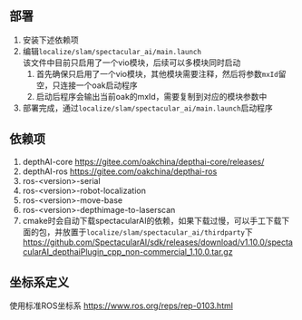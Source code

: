 ## 部署
1. 安装下述依赖项
2. 编辑`localize/slam/spectacular_ai/main.launch`  
   该文件中目前只启用了一个vio模块，后续可以多模块同时启动  
   1. 首先确保只启用了一个vio模块，其他模块需要注释，然后将参数`mxId`留空，只连接一个oak启动程序
   2. 启动后程序会输出当前oak的mxId，需要复制到对应的模块参数中
3. 部署完成，通过`localize/slam/spectacular_ai/main.launch`启动程序

## 依赖项
1. depthAI-core https://gitee.com/oakchina/depthai-core/releases/
2. depthAI-ros https://gitee.com/oakchina/depthai-ros
3. ros-\<version\>-serial
4. ros-\<version\>-robot-localization
5. ros-\<version\>-move-base
6. ros-\<version\>-depthimage-to-laserscan
7. cmake时会自动下载spectacularAI的依赖，如果下载过慢，可以手工下载下面的包，并放置于`localize/slam/spectacular_ai/thirdparty`下
   https://github.com/SpectacularAI/sdk/releases/download/v1.10.0/spectacularAI_depthaiPlugin_cpp_non-commercial_1.10.0.tar.gz

## 坐标系定义
使用标准ROS坐标系 https://www.ros.org/reps/rep-0103.html
